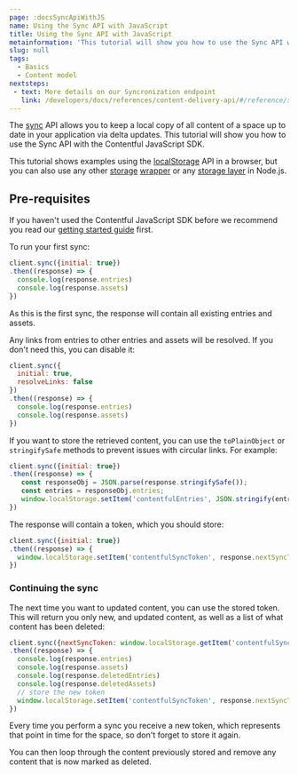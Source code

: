 ```yaml
---
page: :docsSyncApiWithJS
name: Using the Sync API with JavaScript
title: Using the Sync API with JavaScript
metainformation: 'This tutorial will show you how to use the Sync API with the Contentful JavaScript SDK to keep a local copy of content up to date via delta updates.'
slug: null
tags:
  - Basics
  - Content model
nextsteps:
 - text: More details on our Syncronization endpoint
   link: /developers/docs/references/content-delivery-api/#/reference/synchronization/
---
```


The [sync](/developers/docs/concepts/sync/) API allows you to keep a local copy of all content of a space up to date in your application via delta updates. This tutorial will show you how to use the Sync API with the Contentful JavaScript SDK.

This tutorial shows examples using the [localStorage](https://developer.mozilla.org/en/docs/Web/API/Window/localStorage) API in a browser, but you can also use any other [storage](https://github.com/localForage/localForage) [wrapper](https://pouchdb.com/) or any [storage layer](https://github.com/Level/levelup) in Node.js.

## Pre-requisites

If you haven't used the Contentful JavaScript SDK before we recommend you read our [getting started guide](/developers/docs/javascript/tutorials/using-js-cda-sdk) first.

To run your first sync:

~~~javascript
client.sync({initial: true})
.then((response) => {
  console.log(response.entries)
  console.log(response.assets)
})
~~~

As this is the first sync, the response will contain all existing entries and assets.

Any links from entries to other entries and assets will be resolved. If you don't need this, you can disable it:

~~~javascript
client.sync({
  initial: true,
  resolveLinks: false
})
.then((response) => {
  console.log(response.entries)
  console.log(response.assets)
})
~~~

If you want to store the retrieved content, you can use the `toPlainObject` or `stringifySafe` methods to prevent issues with circular links. For example:

~~~javascript
client.sync({initial: true})
.then((response) => {
   const responseObj = JSON.parse(response.stringifySafe());
   const entries = responseObj.entries;
   window.localStorage.setItem('contentfulEntries', JSON.stringify(entries))
})
~~~

The response will contain a token, which you should store:

~~~javascript
client.sync({initial: true})
.then((response) => {
  window.localStorage.setItem('contentfulSyncToken', response.nextSyncToken)
})
~~~

### Continuing the sync

The next time you want to updated content, you can use the stored token. This will return you only new, and updated content, as well as a list of what content has been deleted:

~~~javascript
client.sync({nextSyncToken: window.localStorage.getItem('contentfulSyncToken')})
.then((response) => {
  console.log(response.entries)
  console.log(response.assets)
  console.log(response.deletedEntries)
  console.log(response.deletedAssets)
  // store the new token
  window.localStorage.setItem('contentfulSyncToken', response.nextSyncToken)
})
~~~

Every time you perform a sync you receive a new token, which represents that point in time for the space, so don't forget to store it again.

You can then loop through the content previously stored and remove any content that is now marked as deleted.
